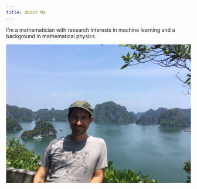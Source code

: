 ```yaml
---
title: About Me
---
```

I'm a mathematician with research interests in machine learning and a
background in mathematical physics.
<div>
<img src="./images/me/IMG_4709_400.jpg" width="600">
</div>